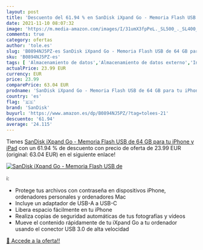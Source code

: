 ```yaml
---
layout: post
title: 'Descuento del 61.94 % en SanDisk iXpand Go - Memoria Flash USB de'
date: 2021-11-10 08:07:32
image: 'https://m.media-amazon.com/images/I/31umX3fpPeL._SL500_._SL400_.jpg'
comments: true
category: ofertas
author: 'tole.es'
slug: 'B0894NJ5PZ-es SanDisk iXpand Go - Memoria Flash USB de 64 GB para tu...'
sku: 'B0894NJ5PZ-es'
tags: [ 'Almacenamiento de datos','Almacenamiento de datos externo','Informática','Memorias USB','ipad','iphone','sandisk', ]
actualPrice: 23.99 EUR
currency: EUR
price: 23.99
comparePrice: 63.04 EUR
prodname: 'SanDisk iXpand Go - Memoria Flash USB de 64 GB para tu iPhone y iPad'
country: 'es'
flag: '🇪🇸'
brand: 'SanDisk'
buyurl: 'https://www.amazon.es/dp/B0894NJ5PZ/?tag=tolees-21'
descuento: '61.94'
average: '24.115'
---
```


Tienes [SanDisk iXpand Go - Memoria Flash USB de 64 GB para tu iPhone y iPad](https://www.amazon.es/dp/B0894NJ5PZ/?tag=tolees-21) con un 61.94 % de descuento con precio de oferta de 23.99 EUR (original: 63.04 EUR) en el siguiente enlace!

[![SanDisk iXpand Go - Memoria Flash USB de](https://m.media-amazon.com/images/I/31umX3fpPeL._SL500_._SL400_.jpg)](https://www.amazon.es/dp/B0894NJ5PZ/?tag=tolees-21)

ℹ️:

- Protege tus archivos con contraseña en dispositivos iPhone, ordenadores personales y ordenadores Mac
- Incluye un adaptador de USB-A a USB-C
- Libera espacio fácilmente en tu iPhone
- Realiza copias de seguridad automáticas de tus fotografías y vídeos
- Mueve el contenido rápidamente de tu iXpand Go a tu ordenador usando el conector USB 3.0 de alta velocidad

[🛒 Accede a la oferta!!](https://www.amazon.es/dp/B0894NJ5PZ/?tag=tolees-21)
